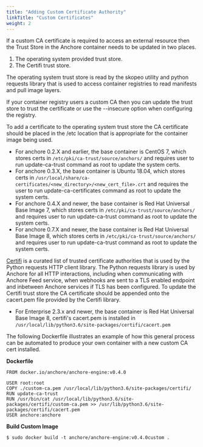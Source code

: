 ```yaml
---
title: "Adding Custom Certificate Authority"
linkTitle: "Custom Certificates"
weight: 2
---
```


If a custom CA certificate is required to access an external resource then the Trust Store in the Anchore container needs to be updated in two places.

1. The operating system provided trust store.
2. The Certifi trust store.

The operating system trust store is read by the skopeo utility and python requests library that is used to access container registries to read manifests and pull image layers.

If your container registry users a custom CA then you can update the trust store to trust the certificate or use the --insecure option when configuring the registry.

To add a certificate to the operating system trust store the CA certificate should be placed in the /etc location that is appropriate for the container image being used.  

- For anchore 0.2.X and earlier, the base container is CentOS 7, which stores certs in `/etc/pki/ca-trust/source/anchors/` and requires user to run update-ca-trust command as root to update the system certs.
- For anchore 0.3.X, the base container is Ubuntu 18.04, which stores certs in `/usr/local/share/ca-certificates/<new_directory>/<new_cert_file>.crt` and requires the user to run update-ca-certificates command as root to update the system certs.
- For anchore 0.4.X and newer, the base container is Red Hat Universal Base Image 7, which stores certs in `/etc/pki/ca-trust/source/anchors/` and requires user to run update-ca-trust command as root to update the system certs.
- For anchore 0.7.X and newer, the base container is Red Hat Universal Base Image 8, which stores certs in `/etc/pki/ca-trust/source/anchors/` and requires user to run update-ca-trust command as root to update the system certs.

[Certifi](https://pypi.org/project/certifi/) is a curated list of trusted certificate authorities that is used by the Python requests HTTP client library. The Python requests library is used by Anchore for all HTTP interactions, including when communicating with Anchore Feed service, when webhooks are sent to a TLS enabled endpoint and inbetween Anchore services if TLS has been configured. To update the Certifi trust store the CA certificate should be appended onto the cacert.pem file provided by the Certifi library.

- For Enterprise 2.3.x and newer, the base container is Red Hat Universal Base Image 8, certifi's cacert.pem is installed in `/usr/local/lib/python3.6/site-packages/certifi/cacert.pem`

The following Dockerfile illustrates an example of how this general process can be automated to produce your own container with a new custom CA cert installed.

**Dockerfile**

```
FROM docker.io/anchore/anchore-engine:v0.4.0

USER root:root
COPY ./custom-ca.pem /usr/local/lib/python3.6/site-packages/certifi/
RUN update-ca-trust
RUN /usr/bin/cat /usr/local/lib/python3.6/site-packages/certifi/custom-ca.pem >> /usr/lib/python3.6/site-packages/certifi/cacert.pem
USER anchore:anchore

```

**Build Custom Image**

```
$ sudo docker build -t anchore/anchore-engine:v0.4.0custom .
```
